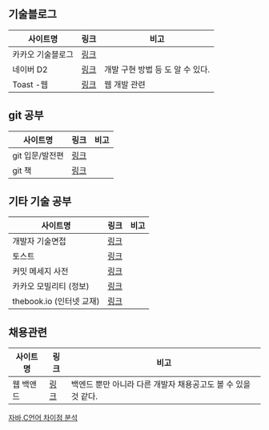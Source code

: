 ## 기술블로그

| 사이트명          | 링크                                    | 비고                             |
| ----------------- | --------------------------------------- | -------------------------------- |
| 카카오 기술블로그 | [링크](https://tech.kakao.com/)         |                                  |
| 네이버 D2         | [링크](https://d2.naver.com/helloworld) | 개발 구현 방법 등 도 알 수 있다. |
| Toast -웹         | [링크](https://meetup.toast.com/)       | 웹 개발 관련                     |



## git 공부

| 사이트명        | 링크                                                         | 비고 |
| --------------- | ------------------------------------------------------------ | ---- |
| git 입문/발전편 | [링크](https://backlog.com/git-tutorial/kr/intro/intro1_1.html) |      |
| git 책          | [링크](https://git-scm.com/book/ko/v2)                       |      |



## 기타 기술 공부

| 사이트명                 | 링크                                                         | 비고 |
| ------------------------ | ------------------------------------------------------------ | ---- |
| 개발자 기술면접          | [링크](https://github.com/JaeYeopHan/Interview_Question_for_Beginner) |      |
| 토스트                   | [링크](https://meetup.toast.com/posts/106)                   |      |
| 커밋 메세지 사전         | [링크](https://meetup.toast.com/posts/106)                   |      |
| 카카오 모빌리티 (정보)   | [링크](https://brunch.co.kr/@kakaomobility/58)               |      |
| thebook.io (인터넷 교재) | [링크](thebook.io)                                           |      |



## 채용관련

| 사이트명  | 링크                                                         | 비고                                                         |
| --------- | ------------------------------------------------------------ | ------------------------------------------------------------ |
| 웹 백앤드 | [링크](https://programmers.co.kr/competitions/416/2020-web-be-second) | 백엔드 뿐만 아니라 다른 개발자 채용공고도 볼 수 있을 것 같다. |



[자바,C언어 차이점 분석](https://hongong.hanbit.co.kr/c%EC%96%B8%EC%96%B4-java-%EC%B0%A8%EC%9D%B4%EC%A0%90-%EC%A0%95%EB%A6%AC%ED%91%9C/)

